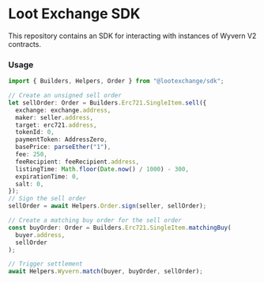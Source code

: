 # Loot Exchange SDK

This repository contains an SDK for interacting with instances of Wyvern V2 contracts.

### Usage

```typescript
import { Builders, Helpers, Order } from "@lootexchange/sdk";

// Create an unsigned sell order
let sellOrder: Order = Builders.Erc721.SingleItem.sell({
  exchange: exchange.address,
  maker: seller.address,
  target: erc721.address,
  tokenId: 0,
  paymentToken: AddressZero,
  basePrice: parseEther("1"),
  fee: 250,
  feeRecipient: feeRecipient.address,
  listingTime: Math.floor(Date.now() / 1000) - 300,
  expirationTime: 0,
  salt: 0,
});
// Sign the sell order
sellOrder = await Helpers.Order.sign(seller, sellOrder);

// Create a matching buy order for the sell order
const buyOrder: Order = Builders.Erc721.SingleItem.matchingBuy(
  buyer.address,
  sellOrder
);

// Trigger settlement
await Helpers.Wyvern.match(buyer, buyOrder, sellOrder);
```
